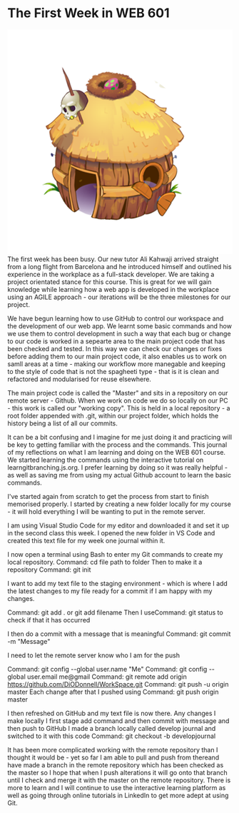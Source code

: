 # The First Week in WEB 601

![fgfgfg](StrawHouse.png)
The first week has been busy. Our new tutor Ali Kahwaji 
arrived straight from a long flight from Barcelona and
he introduced himself and outlined his experience in 
the workplace as a full-stack developer. We are taking 
a project orientated stance for this course. This is
great for we will gain knowledge while learning how
a web app is developed in the workplace using an AGILE
approach - our iterations will be the three milestones
for our project.

We have begun learning how to use GitHub to control our
workspace and the development of our web app. We learnt some
basic commands and how we use them to control development
in such a way that each bug or change to our code is worked
in a sepearte area to the main project code that has been
checked and tested. In this way we can check our changes or
fixes before adding them to our main project code, it also
enables us to work on samll areas at a time - making our workflow
more manegable and keeping to the style of code that is not
the spagheeti type - that is it is clean and refactored and
modularised for reuse elsewhere.

The main project code is called the "Master" and sits in a 
repository on our remote server - Github. When we work on 
code we do so locally on our PC - this work is called our 
"working copy". This is held in a local repository - a root folder 
appended with .git, within our project folder, which holds the history
being a list of all our commits. 

It can be a bit confusing and I imagine for me just doing it and 
practicing will be key to getting familiar with the process and
the commands. This journal of my reflections on what I am learning
and doing on the WEB 601 course. We started learning the commands
using the interactive tutorial on learngitbranching.js.org. I prefer
learning by doing so it was really helpful - as well as saving me
from using my actual Github account to learn the basic commands.

I've started again from scratch to get the process from start to
finish memorised properly.
I started by creating a new folder locally for my course - it will 
hold everything I will be wanting to put in the remote server.

I am using Visual Studio Code for my editor and downloaded it and
set it up in the second class this week. I opened the new folder 
in VS Code and created this text file for my week one journal within it.

I now  open a terminal using Bash to enter my Git commands to
create my local repository.
Command: cd file path to folder
Then to make it a repository
Command: git init

I want to add my text file to the staging environment - which is 
where I add the latest changes to my file ready for a commit if I 
am happy with my changes.

Command: git add . or git add filename
Then I useCommand: git status
to check if that it has occurred

I then do a commit with a message that is meaningful
Command: git commit -m "Message"

I need to let the remote server know who I am for the push

Command: git config --global user.name "Me"
Command: git config --global user.email me@gmail
Command: git remote add origin https://github.com/DiODonnell/WorkSpace.git
Command: git push -u origin master
Each change after that I pushed using
Command: git push origin master

I then refreshed on GitHub and my text file is now there.
 Any changes I make locally I first stage add command and then commit with message and then 
 push to GitHub
 I made a branch locally called develop journal and switched to it with this code
 Command: git checkout -b developjournal

 It has been more complicated working with the remote repository than I thought
 it would be - yet so far I am able to pull and push from thereand have made a branch
 in the remote repository which has been checked as the master
 so I hope that when I push alterations it will go onto that
 branch until I check and merge it with the master on the
 remote repository. There is more to learn and I will continue
 to use the interactive learning platform as well as going
 through online tutorials in LinkedIn to get more adept at using Git.
 